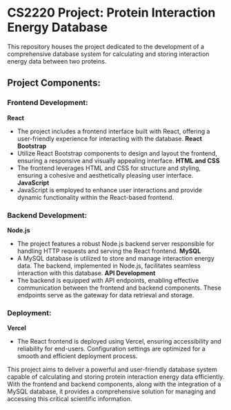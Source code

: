 # CS2220 Project: Protein Interaction Energy Database
This repository houses the project dedicated to the development of a comprehensive database system for calculating and storing interaction energy data between two proteins.

## Project Components:
### Frontend Development:
**React**
- The project includes a frontend interface built with React, offering a user-friendly experience for interacting with the database.
**React Bootstrap**
- Utilize React Bootstrap components to design and layout the frontend, ensuring a responsive and visually appealing interface.
**HTML and CSS**
- The frontend leverages HTML and CSS for structure and styling, ensuring a cohesive and aesthetically pleasing user interface.
**JavaScript**
- JavaScript is employed to enhance user interactions and provide dynamic functionality within the React-based frontend.

### Backend Development:
**Node.js**
- The project features a robust Node.js backend server responsible for handling HTTP requests and serving the React frontend.
**MySQL**
- A MySQL database is utilized to store and manage interaction energy data. The backend, implemented in Node.js, facilitates seamless interaction with this database.
**API Development**
- The backend is equipped with API endpoints, enabling effective communication between the frontend and backend components. These endpoints serve as the gateway for data retrieval and storage.

### Deployment:
**Vercel**
- The React frontend is deployed using Vercel, ensuring accessibility and reliability for end-users. Configuration settings are optimized for a smooth and efficient deployment process.

This project aims to deliver a powerful and user-friendly database system capable of calculating and storing protein interaction energy data efficiently. With the frontend and backend components, along with the integration of a MySQL database, it provides a comprehensive solution for managing and accessing this critical scientific information.





